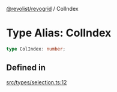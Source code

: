 [@revolist/revogrid](README.md) / ColIndex

# Type Alias: ColIndex

```ts
type ColIndex: number;
```

## Defined in

[src/types/selection.ts:12](https://github.com/revolist/revogrid/blob/65763a3c3cbba79c84cbcd4109976d8fec48b078/src/types/selection.ts#L12)
